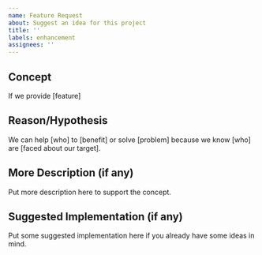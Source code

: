```yaml
---
name: Feature Request
about: Suggest an idea for this project
title: ''
labels: enhancement
assignees: ''
---
```


## Concept

If we provide \[feature]

## Reason/Hypothesis

We can help \[who] to \[benefit] or solve \[problem] because we know \[who] are \[faced about our target].

## More Description (if any)

Put more description here to support the concept.

## Suggested Implementation (if any)

Put some suggested implementation here if you already have some ideas in mind.

